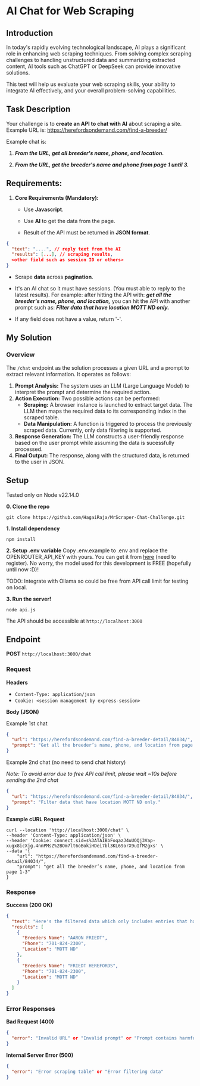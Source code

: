 # AI Chat for Web Scraping

## Introduction

In today's rapidly evolving technological landscape, AI plays a significant role in enhancing web scraping techniques. From solving complex scraping challenges to handling unstructured data and summarizing extracted content, AI tools such as ChatGPT or DeepSeek can provide innovative solutions.

This test will help us evaluate your web scraping skills, your ability to integrate AI effectively, and your overall problem-solving capabilities.

## Task Description

Your challenge is to **create an API to chat with AI** about scraping a site. Example URL is: https://herefordsondemand.com/find-a-breeder/

Example chat is:

1. **_From the URL, get all breeder's name, phone, and location._**

2. **_From the URL, get the breeder's name and phone from page 1 until 3._**

## Requirements:

1. **Core Requirements (Mandatory):**

   - Use **Javascript**.

   - Use **AI** to get the data from the page.

   - Result of the API must be returned in **JSON format**.

```json
{
  "text": "....", // reply text from the AI
  "results": [...], // scraping results,
  <other field such as session ID or others>
}
```

- Scrape **data** across **pagination**.

- It's an AI chat so it must have sessions. (You must able to reply to the latest results). For example: after hitting the API with: **_get all the_** **_breeder's name, phone, and location,_** you can hit the API with another prompt such as: **_Filter data that have location MOTT ND only._**

- If any field does not have a value, return '-'.

## My Solution

### Overview

The `/chat` endpoint as the solution processes a given URL and a prompt to extract relevant information. It operates as follows:

1. **Prompt Analysis:** The system uses an LLM (Large Language Model) to interpret the prompt and determine the required action.
2. **Action Execution:** Two possible actions can be performed:
   - **Scraping:** A browser instance is launched to extract target data. The LLM then maps the required data to its corresponding index in the scraped table.
   - **Data Manipulation:** A function is triggered to process the previously scraped data. Currently, only data filtering is supported.
3. **Response Generation:** The LLM constructs a user-friendly response based on the user prompt while assuming the data is sucessfully processed.
4. **Final Output:** The response, along with the structured data, is returned to the user in JSON.

## Setup

Tested only on Node v22.14.0

**0. Clone the repo**

```console
git clone https://github.com/HagaiRaja/MrScraper-Chat-Challenge.git
```

**1. Install dependency**

```console
npm install
```

**2. Setup .env variable**
Copy .env.example to .env and replace the OPENROUTER_API_KEY with yours. You can get it from [here](https://openrouter.ai/settings/keys) (need to register). No worry, the model used for this development is FREE (hopefully until now :D)!

TODO: Integrate with Ollama so could be free from API call limit for testing on local.

**3. Run the server!**

```console
node api.js
```

The API should be accessible at `http://localhost:3000`

## Endpoint

**POST** `http://localhost:3000/chat`

### Request

**Headers**

- `Content-Type: application/json`
- `Cookie: <session management by express-session>`

**Body (JSON)**

Example 1st chat

```json
{
  "url": "https://herefordsondemand.com/find-a-breeder-detail/84034/",
  "prompt": "Get all the breeder’s name, phone, and location from page 1-3"
}
```

Example 2nd chat (no need to send chat history)

_Note: To avoid error due to free API call limit, please wait ~10s before sending the 2nd chat_

```json
{
  "url": "https://herefordsondemand.com/find-a-breeder-detail/84034/",
  "prompt": "Filter data that have location MOTT ND only."
}
```

**Example cURL Request**

```cUrl
curl --location 'http://localhost:3000/chat' \
--header 'Content-Type: application/json' \
--header 'Cookie: connect.sid=s%3ATAIBbFoqazJ4uUOQj3Vap-xugx8icXjg.4nnPMsZ%2BOm7lt6oBokiHDei7bl3KL69orX9uIfM2gxs' \
--data '{
    "url": "https://herefordsondemand.com/find-a-breeder-detail/84034/",
    "prompt": "get all the breeder’s name, phone, and location from page 1-3"
}
```

### Response

**Success (200 OK)**

```json
{
  "text": "Here's the filtered data which only includes entries that have the location 'MOTT ND'",
  "results": [
    {
      "Breeders Name": "AARON FRIEDT",
      "Phone": "701-824-2300",
      "Location": "MOTT ND"
    },
    {
      "Breeders Name": "FRIEDT HEREFORDS",
      "Phone": "701-824-2300",
      "Location": "MOTT ND"
    }
  ]
}
```

### Error Responses

**Bad Request (400)**

```json
{
  "error": "Invalid URL" or "Invalid prompt" or "Prompt contains harmful script"
}
```

**Internal Server Error (500)**

```json
{
  "error": "Error scraping table" or "Error filtering data"
}
```
